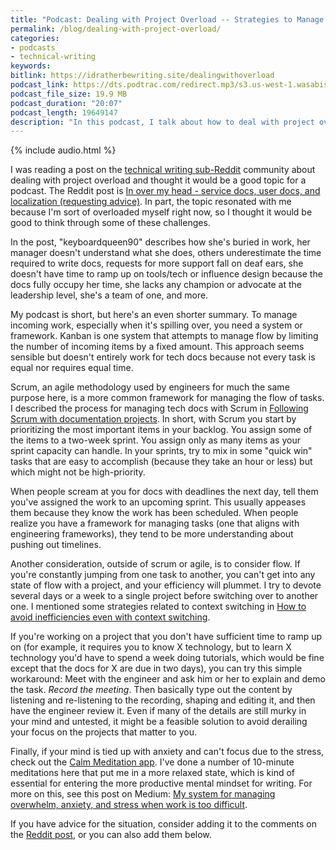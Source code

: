 ```yaml
---
title: "Podcast: Dealing with Project Overload -- Strategies to Manage Overflowing Documentation Tasks"
permalink: /blog/dealing-with-project-overload/
categories:
- podcasts
- technical-writing
keywords:
bitlink: https://idratherbewriting.site/dealingwithoverload
podcast_link: https://dts.podtrac.com/redirect.mp3/s3.us-west-1.wasabisys.com/idbwmedia.com/podcasts/dealingwithoverload.mp3
podcast_file_size: 19.9 MB
podcast_duration: "20:07"
podcast_length: 19649147
description: "In this podcast, I talk about how to deal with project overload, specifically covering strategies to manage tasks. Scrum is one framework for dealing with project work by allowing you to limit the work you have before you in a more systematic way. I also explain the importance of focusing on a project to build up flow and momentum, without always context switching."
---
```


{% include audio.html %}

I was reading a post on the [technical writing sub-Reddit](https://www.reddit.com/r/technicalwriting/) community about dealing with project overload and thought it would be a good topic for a podcast. The Reddit post is [In over my head - service docs, user docs, and localization (requesting advice)](https://www.reddit.com/r/technicalwriting/comments/dcjmqt/in_over_my_head_service_docs_user_docs_and/). In part, the topic resonated with me because I'm sort of overloaded myself right now, so I thought it would be good to think through some of these challenges.

In the post, "keyboardqueen90" describes how she's buried in work, her manager doesn't understand what she does, others underestimate the time required to write docs, requests for more support fall on deaf ears, she doesn't have time to ramp up on tools/tech or influence design because the docs fully occupy her time, she lacks any champion or advocate at the leadership level, she's a team of one, and more.

My podcast is short, but here's an even shorter summary. To manage incoming work, especially when it's spilling over, you need a system or framework. Kanban is one system that attempts to manage flow by limiting the number of incoming items by a fixed amount. This approach seems sensible but doesn't entirely work for tech docs because not every task is equal nor requires equal time.

Scrum, an agile methodology used by engineers for much the same purpose here, is a more common framework for managing the flow of tasks. I described the process for managing tech docs with Scrum in [Following Scrum with documentation projects](/learnapidoc/pubapis_agile_scrum_for_docs.html). In short, with Scrum you start by prioritizing the most important items in your backlog. You assign some of the items to a two-week sprint. You assign only as many items as your sprint capacity can handle. In your sprints, try to mix in some "quick win" tasks that are easy to accomplish (because they take an hour or less) but which might not be high-priority.

When people scream at you for docs with deadlines the next day, tell them you've assigned the work to an upcoming sprint. This usually appeases them because they know the work has been scheduled. When people realize you have a framework for managing tasks (one that aligns with engineering frameworks), they tend to be more understanding about pushing out timelines.

Another consideration, outside of scrum or agile, is to consider flow. If you're constantly jumping from one task to another, you can't get into any state of flow with a project, and your efficiency will plummet. I try to devote several days or a week to a single project before switching over to another one. I mentioned some strategies related to context switching in [How to avoid inefficiencies even with context switching](/blog/avoid-inefficiencies-even-with-context-switching/).

If you're working on a project that you don't have sufficient time to ramp up on (for example, it requires you to know X technology, but to learn X technology you'd have to spend a week doing tutorials, which would be fine except that the docs for X are due in two days), you can try this simple workaround: Meet with the engineer and ask him or her to explain and demo the task. *Record the meeting*. Then basically type out the content by listening and re-listening to the recording, shaping and editing it, and then have the engineer review it. Even if many of the details are still murky in your mind and untested, it might be a feasible solution to avoid derailing your focus on the projects that matter to you.

Finally, if your mind is tied up with anxiety and can't focus due to the stress, check out the [Calm Meditation app](https://www.calm.com/). I've done a number of 10-minute meditations here that put me in a more relaxed state, which is kind of essential for entering the more productive mental mindset for writing. For more on this, see this post on Medium: [My system for managing overwhelm, anxiety, and stress when work is too difficult](https://medium.com/swlh/my-system-for-managing-overwhelm-anxiety-and-stress-when-work-is-too-difficult-801ba1c709c6).

If you have advice for the situation, consider adding it to the comments on the [Reddit post](https://www.reddit.com/r/technicalwriting/comments/dcjmqt/in_over_my_head_service_docs_user_docs_and/), or you can also add them below.
